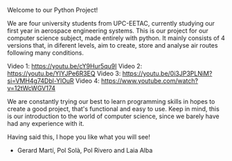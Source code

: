 Welcome to our Python Project!

We are four university students from UPC-EETAC, currently studying our first year in aerospace engineering systems. 
This is our project for our computer science subject, made entirely with python.
It mainly consists of 4 versions that, in diferent levels, aim to create, store and analyse air routes following many conditions.


Video 1: https://youtu.be/cY9Hur5qu9I
Video 2: https://youtu.be/YIYJPe6R3EQ
Video 3: https://youtu.be/0i3JP3PLNiM?si=VMH4g74Dbl-YlOuR
Video 4: https://www.youtube.com/watch?v=12tWcWGV174

We are constantly trying our best to learn programming skills in hopes to create a good project, that's functional and easy to use.
Keep in mind, this is our introduction to the world of computer science, since we barely have had any experience with it.

Having said this, I hope you like what you will see!

- Gerard Martí, Pol Solà, Pol Rivero and Laia Alba
